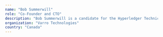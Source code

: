 ```yaml
---
name: "Bob Summerwill"
role: "Co-Founder and CTO"
description: "Bob Summerwill is a candidate for the Hyperledger Technical Steering Committee, Co-Founder and CTO for Varro Technologies, Blockchain Lead at Quantfury, a community leader for the Ethereum Project and Community Ambassador for CryptoChicks.  He first met Vitalik Buterin in 2014 and has been actively involved in the Ethereum project since 2015.  He has been building bridges to enterprise and towards mainstream adoption since 2016.Bob has made a public and ongoing full disclosure of all associations and financial relationships, to avoid any possible future accusation of conflict of interests or unethical financial conduct. Bob cares deeply about diversity and representation for all.Originally from the UK, he has lived in Vancouver since 2003, and is now a dual citizen of Canada and the UK"
organization: "Varro Technologies"
country: "Canada"
---
```

